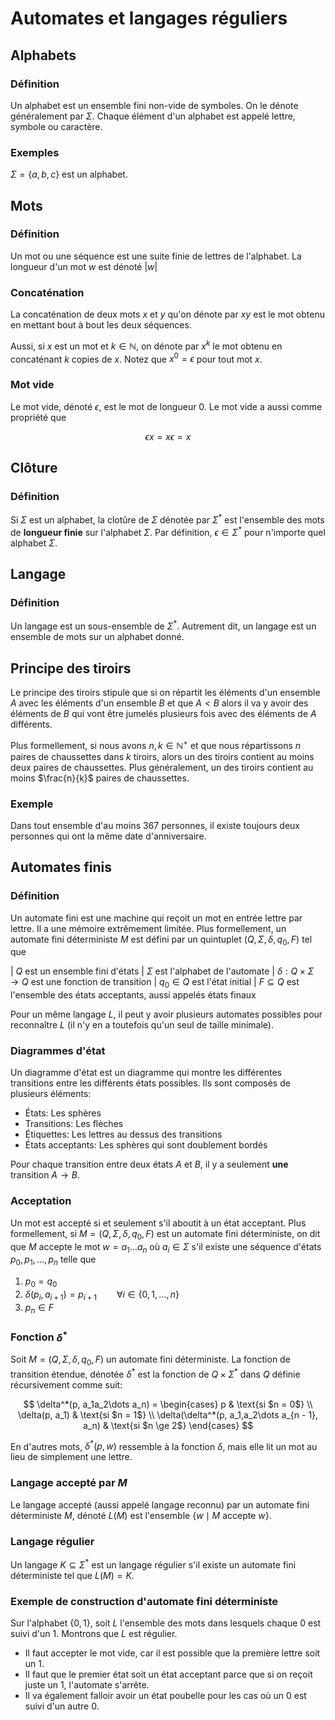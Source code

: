 # Automates et langages réguliers

## Alphabets

### Définition

Un alphabet est un ensemble fini non-vide de symboles. On le dénote généralement par $\Sigma$. Chaque élément d'un alphabet est appelé lettre, symbole ou caractère.

### Exemples

$\Sigma = \{a, b, c\}$ est un alphabet.

## Mots

### Définition

Un mot ou une séquence est une suite finie de lettres de l'alphabet.
La longueur d'un mot $w$ est dénoté $|w|$

### Concaténation

La concaténation de deux mots $x$ et $y$ qu'on dénote par $xy$ est le mot obtenu en mettant bout à bout les deux séquences.

Aussi, si $x$ est un mot et $k \in \mathbb{N}$, on dénote par $x^k$ le mot obtenu en concaténant $k$ copies de $x$. Notez que $x^0 = \epsilon$ pour tout mot $x$.

### Mot vide

Le mot vide, dénoté $\epsilon$, est le mot de longueur 0. Le mot vide a aussi comme propriété que

$$
\epsilon x = x\epsilon = x
$$

## Clôture

### Définition

Si $\Sigma$ est un alphabet, la clotûre de $\Sigma$ dénotée par $\Sigma^*$ est l'ensemble des mots de **longueur finie** sur l'alphabet $\Sigma$. Par définition, $\epsilon \in \Sigma^*$ pour n'importe quel alphabet $\Sigma$.

## Langage

### Définition

Un langage est un sous-ensemble de $\Sigma^*$. Autrement dit, un langage est un ensemble de mots sur un alphabet donné.

## Principe des tiroirs

Le principe des tiroirs stipule que si on répartit les éléments d'un ensemble $A$ avec les éléments d'un ensemble $B$ et que $A < B$ alors il va y avoir des éléments de $B$ qui vont être jumelés plusieurs fois avec des éléments de $A$ différents. 

Plus formellement, si nous avons $n, k \in \mathbb{N}^+$ et que nous répartissons $n$ paires de chaussettes dans $k$ tiroirs, alors un des tiroirs contient au moins deux paires de chaussettes. Plus généralement, un des tiroirs contient au moins $\frac{n}{k}$ paires de chaussettes.

### Exemple

Dans tout ensemble d'au moins 367 personnes, il existe toujours deux personnes qui ont la même date d'anniversaire.

## Automates finis

### Définition

Un automate fini est une machine qui reçoit un mot en entrée lettre par lettre. Il a une mémoire extrêmement limitée. Plus formellement, un automate fini déterministe $M$ est défini par un quintuplet $(Q, \Sigma, \delta, q_0, F)$ tel que

| $Q$ est un ensemble fini d'états
| $\Sigma$ est l'alphabet de l'automate
| $\delta: Q \times \Sigma \rightarrow Q$ est une fonction de transition
| $q_0 \in Q$ est l'état initial
| $F \subseteq Q$ est l'ensemble des états acceptants, aussi appelés états finaux

Pour un même langage $L$, il peut y avoir plusieurs automates possibles pour reconnaître $L$ (il n'y en a toutefois qu'un seul de taille minimale).

### Diagrammes d'état

Un diagramme d'état est un diagramme qui montre les différentes transitions entre les différents états possibles. Ils sont composés de plusieurs éléments:

- États: Les sphères
- Transitions: Les flèches
- Étiquettes: Les lettres au dessus des transitions
- États acceptants: Les sphères qui sont doublement bordés

Pour chaque transition entre deux états $A$ et $B$, il y a seulement **une** transition $A \rightarrow B$.

### Acceptation

Un mot est accepté si et seulement s'il aboutit à un état acceptant. Plus formellement, si $M = (Q, \Sigma, \delta, q_0, F)$ est un automate fini déterministe, on dit que $M$ accepte le mot $w = a_1\dots a_n$ où $a_i \in \Sigma$ s'il existe une séquence d'états $p_0,p_1,\dots,p_n$ telle que

1. $p_0 = q_0$
2. $\delta(p_i, a_{i + 1}) = p_{i + 1} \qquad{} \forall i \in \{0,1,\dots,n\}$
3. $p_n \in F$

### Fonction $\delta^*$

Soit $M = (Q, \Sigma, \delta, q_0, F)$ un automate fini déterministe. La fonction de transition étendue, dénotée $\delta^*$ est la fonction de $Q \times \Sigma^*$ dans $Q$ définie récursivement comme suit:

$$
\delta^*(p, a_1a_2\dots a_n) =
\begin{cases}
p                                                  & \text{si $n = 0$} \\
\delta(p, a_1)                                     & \text{si $n = 1$} \\
\delta(\delta^*(p, a_1,a_2\dots a_{n - 1}, a_n)    & \text{si $n \ge 2$}
\end{cases}
$$

En d'autres mots, $\delta^*(p, w)$ ressemble à la fonction $\delta$, mais elle lit un mot au lieu de simplement une lettre.

### Langage accepté par $M$

Le langage accepté (aussi appelé langage reconnu) par un automate fini déterministe $M$, dénoté $L(M)$ est l'ensemble $\{w \mid M~\text{accepte}~w\}$.

### Langage régulier

Un langage $K \subseteq \Sigma^*$ est un langage régulier s'il existe un automate fini déterministe tel que $L(M) = K$.

### Exemple de construction d'automate fini déterministe

Sur l'alphabet $\{0, 1\}$, soit $L$ l'ensemble des mots dans lesquels chaque $0$ est suivi d'un $1$. Montrons que $L$ est régulier.

- Il faut accepter le mot vide, car il est possible que la première lettre soit un 1.
- Il faut que le premier état soit un état acceptant parce que si on reçoit juste un $1$, l'automate s'arrête.
- Il va également falloir avoir un état poubelle pour les cas où un $0$ est suivi d'un autre $0$.


